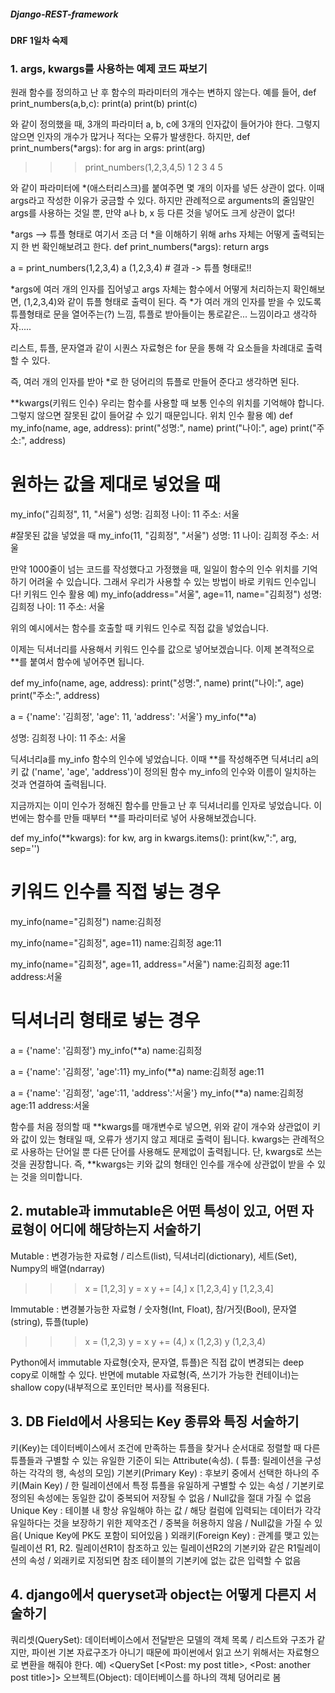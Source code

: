##### Django-REST-framework
#### DRF 1일차 숙제
### 1. args, kwargs를 사용하는 예제 코드 짜보기
원래 함수를 정의하고 난 후 함수의 파라미터의 개수는 변하지 않는다.
예를 들어,
def print_numbers(a,b,c):
    print(a)
    print(b)
    print(c)

와 같이 정의했을 때, 3개의 파라미터 a, b, c에 3개의 인자값이 들어가야 한다.
그렇지 않으면 인자의 개수가 많거나 적다는 오류가 발생한다.
하지만,
def print_numbers(*args):
    for arg in args:
        print(arg)

>>> print_numbers(1,2,3,4,5)
1
2
3
4
5

와 같이 파라미터에 *(애스터리스크)를 붙여주면 몇 개의 이자를 넣든 상관이 없다.
이때 args라고 작성한 이유가 궁금할 수 있다.
하지만 관례적으로 arguments의 줄임말인 args를 사용하는 것일 뿐, 만약 a나 b, x 등 다른 것을 넣어도 크게 상관이 없다!


*args  --> 튜플 형태로
여기서 조금 더 *을 이해하기 위해 arhs 자체는 어떻게 출력되는지 한 번 확인해보려고 한다.
def print_numbers(*args):
    return args

a = print_numbers(1,2,3,4)
a
(1,2,3,4)     # 결과 -> 튜플 형태로!!

*args에 여러 개의 인자를 집어넣고 args 자체는 함수에서 어떻게 처리하는지 확인해보면, (1,2,3,4)와 같이 튜플 형태로 출력이 된다.
즉 *가 여러 개의 인자를 받을 수 있도록 튜플형태로 문을 열어주는(?) 느낌, 튜플로 받아들이는 통로같은... 느낌이라고 생각하자.....

리스트, 튜플, 문자열과 같이 시퀀스 자료형은 for 문을 통해 각 요소들을 차례대로 출력할 수 있다.

즉, 여러 개의 인자를 받아 *로 한 덩어리의 튜플로 만들어 준다고 생각하면 된다.


**kwargs(키워드 인수)
우리는 함수를 사용할 때 보통 인수의 위치를 기억해야 합니다. 그렇지 않으면 잘못된 값이 들어갈 수 있기 때문입니다.
위치 인수 활용 예)
def my_info(name, age, address):
    print("성명:", name)
    print("나이:", age)
    print("주소:", address)

# 원하는 값을 제대로 넣었을 때
my_info("김희정", 11, "서울")
성명: 김희정
나이: 11
주소: 서울

#잘못된 값을 넣었을 때
my_info(11, "김희정", "서울")
성명: 11
나이: 김희정
주소: 서울

만약 1000줄이 넘는 코드를 작성했다고 가정했을 때, 일일이 함수의 인수 위치를 기억하기 어려울 수 있습니다. 그래서 우리가 사용할 수 있는 방법이 바로 키워드 인수입니다!
키워드 인수 활용 예)
my_info(address="서울", age=11, name="김희정")
성명: 김희정
나이: 11
주소: 서울

위의 예시에서는 함수를 호출할 때 키워드 인수로 직접 값을 넣었습니다.


이제는 딕셔너리를 사용해서 키워드 인수를 값으로 넣어보겠습니다.
이제 본격적으로 **를 붙여서 함수에 넣어주면 됩니다.

def my_info(name, age, address):
    print("성명:", name)
    print("나이:", age)
    print("주소:", address)

a = {'name': '김희정', 'age': 11, 'address': '서울'}
my_info(**a)

성명: 김희정
나이: 11
주소: 서울

딕셔너리a를 my_info 함수의 인수에 넣었습니다.
이때 **를 작성해주면 딕셔너리 a의 키 값 ('name', 'age', 'address')이 정의된 함수 my_info의 인수와 이름이 일치하는 것과 연결하여 출력됩니다.



지금까지는 이미 인수가 정해진 함수를 만들고 난 후 딕셔너리를 인자로 넣었습니다.
이번에는 함수를 만들 때부터 **를 파라미터로 넣어 사용해보겠습니다.

def my_info(**kwargs):
    for kw, arg in kwargs.items():
        print(kw,":", arg, sep='')

# 키워드 인수를 직접 넣는 경우
my_info(name="김희정")
name:김희정

my_info(name="김희정", age=11)
name:김희정
age:11

my_info(name="김희정", age=11, address="서울")
name:김희정
age:11
address:서울


# 딕셔너리 형태로 넣는 경우
a = {'name': '김희정'}
my_info(**a)
name:김희정

a = {'name': '김희정', 'age':11}
my_info(**a)
name:김희정
age:11

a = {'name': '김희정', 'age':11, 'address':'서울'}
my_info(**a)
name:김희정
age:11
address:서울

함수를 처음 정의할 때 **kwargs를 매개변수로 넣으면, 위와 같이 개수와 상관없이 키와 값이 있는 형태일 때, 오류가 생기지 않고 제대로 출력이 됩니다.
kwargs는 관례적으로 사용하는 단어일 뿐 다른 단어를 사용해도 문제없이 출력됩니다. 단, kwargs로 쓰는 것을 권장합니다.
즉, **kwargs는 키와 값의 형태인 인수를 개수에 상관없이 받을 수 있는 것을 의미합니다.

## 2. mutable과 immutable은 어떤 특성이 있고, 어떤 자료형이 어디에 해당하는지 서술하기
Mutable : 변경가능한 자료형 / 리스트(list), 딕셔너리(dictionary), 세트(Set), Numpy의 배열(ndarray)
>>> x = [1,2,3]
>>> y = x
>>> y += [4,]
>>> x
[1,2,3,4]
>>> y
[1,2,3,4]

Immutable : 변경불가능한 자료형 / 숫자형(Int, Float), 참/거짓(Bool), 문자열(string), 튜플(tuple)
>>> x = (1,2,3)
>>> y = x
>>> y += (4,)
>>> x
(1,2,3)
>>> y
(1,2,3,4)

Python에서 immutable 자료형(숫자, 문자열, 튜플)은 직접 값이 변경되는 deep copy로 이해할 수 있다. 
반면에 mutable 자료형(즉, 쓰기가 가능한 컨테이너)는 shallow copy(내부적으로 포인터만 복사)를 적용된다.

## 3. DB Field에서 사용되는 Key 종류와 특징 서술하기
키(Key)는 데이터베이스에서 조건에 만족하는 튜플을 찾거나 순서대로 정렬할 때 다른 튜플들과 구별할 수 있는 유일한 기준이 되는 Attribute(속성). ( 튜플: 릴레이션을 구성하는 각각의 행, 속성의 모임)
기본키(Primary Key) : 후보키 중에서 선택한 하나의 주 키(Main Key) / 한 릴레이션에서 특정 튜플을 유일하게 구별할 수 있는 속성 / 기본키로 정의된 속성에는 동일한 값이 중복되어 저장될 수 없음 / Null값을 절대 가질 수 없음 
Unique Key : 테이블 내 항상 유일해야 하는 값 / 해당 컬럼에 입력되는 데이터가 각각 유일하다는 것을 보장하기 위한 제약조건 / 중복을 허용하지 않음 / Null값을 가질 수 있음( Unique Key에 PK도 포함이 되어있음 )
외래키(Foreign Key) : 관계를 맺고 있는 릴레이션 R1, R2. 릴레이션R1이 참조하고 있는 릴레이션R2의 기본키와 같은 R1릴레이션의 속성 / 외래키로 지정되면 참조 테이블의 기본키에 없는 값은 입력할 수 없음

## 4. django에서 queryset과 object는 어떻게 다른지 서술하기
쿼리셋(QuerySet): 데이터베이스에서 전달받은 모델의 객체 목록 / 리스트와 구조가 같지만, 파이썬 기본 자료구조가 아니기 때문에 파이썬에서 읽고 쓰기 위해서는 자료형으로 변환을 해줘야 한다.
 예) <QuerySet [<Post: my post title>, <Post: another post title>]>
오브젝트(Object): 데이터베이스를 하나의 객체 덩어리로 봄 
